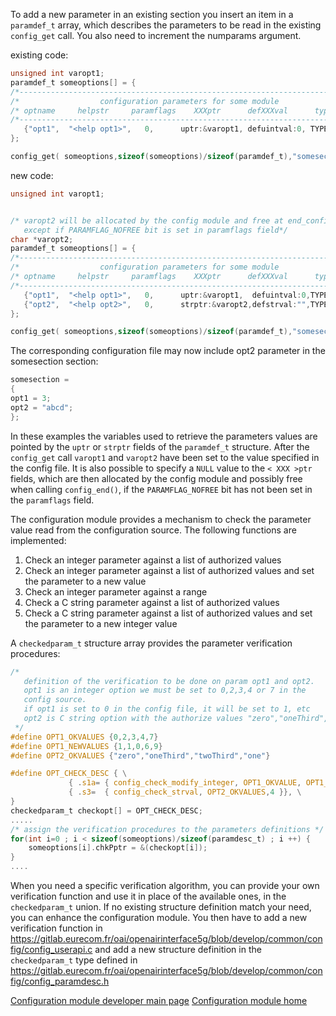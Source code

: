 To add a new parameter in an existing section you  insert an item in a `paramdef_t` array, which describes the parameters to be read in the existing `config_get` call. You also need to increment the numparams argument.

existing code:
```c
unsigned int varopt1;
paramdef_t someoptions[] = {
/*---------------------------------------------------------------------------------*/
/*                  configuration parameters for some module                       */
/* optname     helpstr     paramflags    XXXptr      defXXXval      type    numelt */
/*---------------------------------------------------------------------------------*/
   {"opt1",  "<help opt1>",   0,      uptr:&varopt1, defuintval:0, TYPE_UINT,  0 },
};

config_get( someoptions,sizeof(someoptions)/sizeof(paramdef_t),"somesection");

```
new code:
```c
unsigned int varopt1;


/* varopt2 will be allocated by the config module and free at end_configmodule call
   except if PARAMFLAG_NOFREE bit is set in paramflags field*/
char *varopt2;
paramdef_t someoptions[] = {
/*---------------------------------------------------------------------------------*/
/*                  configuration parameters for some module                       */
/* optname     helpstr     paramflags    XXXptr      defXXXval      type    numelt */
/*---------------------------------------------------------------------------------*/
   {"opt1",  "<help opt1>",   0,      uptr:&varopt1,  defuintval:0,TYPE_UINT,  0   },
   {"opt2",  "<help opt2>",   0,      strptr:&varopt2,defstrval:"",TYPE_STRING,0   },
};

config_get( someoptions,sizeof(someoptions)/sizeof(paramdef_t),"somesection");

```

The corresponding configuration file may now include opt2 parameter in the somesection section:

```c
somesection =
{
opt1 = 3;
opt2 = "abcd";
};
```

In these examples the variables used to retrieve the parameters values are pointed by the `uptr` or `strptr` fields of the `paramdef_t` structure. After the `config_get` call `varopt1` and `varopt2` have been set to the value specified in the config file. It is also possible to specify a `NULL` value to the `< XXX >ptr` fields, which are then allocated by the config module and possibly free when calling `config_end()`, if the `PARAMFLAG_NOFREE` bit has not been set in the `paramflags` field.

The configuration module provides a mechanism to check the parameter value read from the configuration source. The following functions are implemented:
1.  Check an integer parameter against a list of authorized values
1.  Check an integer parameter against a list of authorized values and set the parameter to a new value
1.  Check an integer parameter against a range
1.  Check a C string parameter against a list of authorized values
1. Check a C string parameter against a list of authorized values and set the parameter to a new integer value

 A `checkedparam_t` structure array provides the parameter verification procedures:

```c
/*
   definition of the verification to be done on param opt1 and opt2.
   opt1 is an integer option we must be set to 0,2,3,4 or 7 in the
   config source.
   if opt1 is set to 0 in the config file, it will be set to 1, etc
   opt2 is C string option with the authorize values "zero","oneThird","twoThird","one"
 */
#define OPT1_OKVALUES {0,2,3,4,7}
#define OPT1_NEWVALUES {1,1,0,6,9}
#define OPT2_OKVALUES {"zero","oneThird","twoThird","one"}

#define OPT_CHECK_DESC { \
             { .s1a= { config_check_modify_integer, OPT1_OKVALUE, OPT1_NEWVALUES ,5 }}, \
             { .s3=  { config_check_strval, OPT2_OKVALUES,4 }}, \
}
checkedparam_t checkopt[] = OPT_CHECK_DESC;
.....
/* assign the verification procedures to the parameters definitions */
for(int i=0 ; i < sizeof(someoptions)/sizeof(paramdesc_t) ; i ++) {
    someoptions[i].chkPptr = &(checkopt[i]);
}
....
```
When you need a specific verification algorithm, you can provide your own verification function and use it in place of the available ones, in the `checkedparam_t` union. If no existing structure definition match your need, you can enhance the configuration module. You then have to add a new verification function in https://gitlab.eurecom.fr/oai/openairinterface5g/blob/develop/common/config/config_userapi.c and add a new structure definition in the `checkedparam_t` type defined in https://gitlab.eurecom.fr/oai/openairinterface5g/blob/develop/common/config/config_paramdesc.h

[Configuration module developer main page](../../config/devusage.md)
[Configuration module home](../../config.md)
